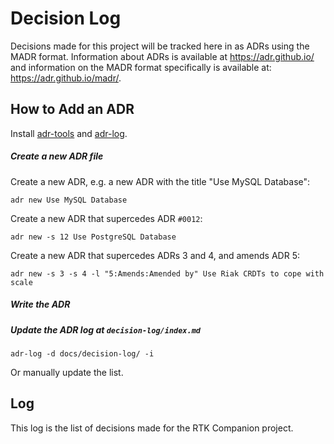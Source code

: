 # Decision Log

Decisions made for this project will be tracked here in as ADRs using the MADR format. Information
about ADRs is available at https://adr.github.io/ and information on the MADR format specifically
is available at: https://adr.github.io/madr/.

## How to Add an ADR
Install [adr-tools](https://github.com/npryce/adr-tools) and [adr-log](https://github.com/adr/adr-log).

##### Create a new ADR file
Create a new ADR, e.g. a new ADR with the title "Use MySQL Database":

    adr new Use MySQL Database

Create a new ADR that supercedes ADR `#0012`:

    adr new -s 12 Use PostgreSQL Database

Create a new ADR that supercedes ADRs 3 and 4, and amends ADR 5:

    adr new -s 3 -s 4 -l "5:Amends:Amended by" Use Riak CRDTs to cope with scale


##### Write the ADR

##### Update the ADR log at `decision-log/index.md`

    adr-log -d docs/decision-log/ -i

Or manually update the list.

## Log
This log is the list of decisions made for the RTK Companion project.

<!-- adrlog -- Regenerate the content by using "adr-log -i". You can install it via "npm install -g adr-log" -->

<!-- adrlogstop -->
